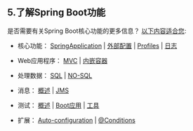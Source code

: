 <h2>5.了解Spring Boot功能</h2>

是否需要有关Spring Boot核心功能的更多信息？ [以下内容适合您](https://docs.spring.io/spring-boot/docs/current/reference/html/spring-boot-features.html#boot-features):

* 核心功能： [SpringApplication](https://docs.spring.io/spring-boot/docs/current/reference/html/spring-boot-features.html#boot-features-spring-application) | [外部配置](https://docs.spring.io/spring-boot/docs/current/reference/html/spring-boot-features.html#boot-features-external-config) | [Profiles](https://docs.spring.io/spring-boot/docs/current/reference/html/spring-boot-features.html#boot-features-profiles) | [日志](https://docs.spring.io/spring-boot/docs/current/reference/html/spring-boot-features.html#boot-features-logging)

* Web应用程序： [MVC](https://docs.spring.io/spring-boot/docs/current/reference/html/spring-boot-features.html#boot-features-spring-mvc) | [内嵌容器](https://docs.spring.io/spring-boot/docs/current/reference/html/spring-boot-features.html#boot-features-embedded-container)

* 处理数据： [SQL](https://docs.spring.io/spring-boot/docs/current/reference/html/spring-boot-features.html#boot-features-sql) | [NO-SQL](https://docs.spring.io/spring-boot/docs/current/reference/html/spring-boot-features.html#boot-features-nosql)

* 消息： [概述](https://docs.spring.io/spring-boot/docs/current/reference/html/spring-boot-features.html#boot-features-messaging) | [JMS](https://docs.spring.io/spring-boot/docs/current/reference/html/spring-boot-features.html#boot-features-jms)

* 测试： [概述](https://docs.spring.io/spring-boot/docs/current/reference/html/spring-boot-features.html#boot-features-testing) | [Boot应用](https://docs.spring.io/spring-boot/docs/current/reference/html/spring-boot-features.html#boot-features-testing-spring-boot-applications) | [工具](https://docs.spring.io/spring-boot/docs/current/reference/html/spring-boot-features.html#boot-features-test-utilities)

* 扩展： [Auto-configuration](https://docs.spring.io/spring-boot/docs/current/reference/html/spring-boot-features.html#boot-features-developing-auto-configuration) | [@Conditions](https://docs.spring.io/spring-boot/docs/current/reference/html/spring-boot-features.html#boot-features-condition-annotations)
